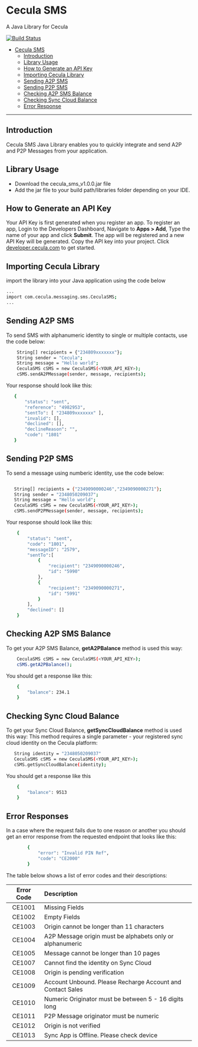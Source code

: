 # Cecula SMS

A Java Library for Cecula

[![Build Status](https://travis-ci.org/cecula-sms/java-library.svg?branch=master)](https://travis-ci.org/cecula-sms/java-library)

- [Cecula SMS](#cecula-sms)
  - [Introduction](#introduction)
  - [Library Usage](#library-usage)
  - [How to Generate an API Key](#how-to-generate-an-api-key)
  - [Importing Cecula Library](#importing-cecula-library)
  - [Sending A2P SMS](#sending-a2p-sms)
  - [Sending P2P SMS](#sending-p2p-sms)
  - [Checking A2P SMS Balance](#checking-a2p-sms-balance)
  - [Checking Sync Cloud Balance](#checking-sync-cloud-balance)
  - [Error Response](#error-responses)

----------

## Introduction

Cecula SMS Java Library enables you to quickly integrate and send A2P and P2P Messages from your application.

## Library Usage

 * Download the cecula_sms_v1.0.0.jar file
 * Add the jar file to your build path/libraries folder depending on your IDE.
 
  

## How to Generate an API Key

Your API Key is first generated when you register an app. To register an app,
Login to the Developers Dashboard, Navigate to __Apps > Add__, Type the name of your app and click **Submit**. The app will be registered and a new API Key will be generated. Copy the API key into your project.
Click [developer.cecula.com](https://developer.cecula.com/docs/introduction/generating-api-key) to get started.

## Importing Cecula Library

import the library into your Java application using the code below
```sh
...
import com.cecula.messaging.sms.CeculaSMS;
...
```

## Sending A2P SMS

To send SMS with alphanumeric identity to single or multiple contacts, use the code below:
```sh
    String[] recipients = {"234809xxxxxxx"};
    String sender = "Cecula";
    String message = "Hello world";
    CeculaSMS cSMS = new CeculaSMS(<YOUR_API_KEY>);
    cSMS.sendA2PMessage(sender, message, recipients);
```
Your response should look like this:
 ```sh
    {
        "status": "sent",
        "reference": "4982953",
        "sentTo": [ "234809xxxxxxx" ],
        "invalid": [],
        "declined": [],
        "declineReason": "",
        "code": "1801"
    }
```

## Sending P2P SMS

To send a message using numberic identity, use the code below:
 ```sh
 
    String[] recipients = {"2349090000246","2349090000271"};
    String sender = "2348050209037";
    String message = "Hello world";
    CeculaSMS cSMS = new CeculaSMS(<YOUR_API_KEY>);
    cSMS.sendP2PMessage(sender, message, recipients);
```
Your response should look like this:
```sh
    {
        "status": "sent",
        "code": "1801",
        "messageID": "2579",
        "sentTo":[
            {
                "recipient": "2349090000246",
                "id": "5990"
            },
            {
                "recipient": "2349090000271",
                "id": "5991"
            }
        ],
        "declined": []
    }
```

## Checking A2P SMS Balance

To get your A2P SMS Balance, __getA2PBalance__ method is used this way:
```sh
    CeculaSMS cSMS = new CeculaSMS(<YOUR_API_KEY>);
    cSMS.getA2PBalance();
```

You should get a response like this:
```sh
    {
        "balance": 234.1
    }
```

## Checking Sync Cloud Balance

To get your Sync Cloud Balance, __getSyncCloudBalance__ method is used this way:
This method requires a single parameter - your registered sync cloud identity on the Cecula platform:
```sh
   String identity = "2348050209037"
   CeculaSMS cSMS = new CeculaSMS(<YOUR_API_KEY>);
   cSMS.getSyncCloudBalance(identity);
```
You should get a response like this
```sh
    {
        "balance": 9513
    }
```

## Error Responses

In a case where the request fails due to one reason or another you should get an error response from the requested endpoint that looks like this:
```sh
        {
            "error": "Invalid PIN Ref",
            "code": "CE2000"
        }
```
The table below shows a list of error codes and their descriptions:

| Error Code | Description     |
|:---------:| :--------------|
| CE1001	| Missing Fields |
| CE1002	| Empty Fields |
| CE1003	| Origin cannot be longer than 11 characters |
| CE1004	| A2P Message origin must be alphabets only or alphanumeric |
| CE1005	| Message cannot be longer than 10 pages |
| CE1007	| Cannot find the identity on Sync Cloud |
| CE1008	| Origin is pending verification |
| CE1009	| Account Unbound. Please Recharge Account and Contact Sales |
| CE1010	| Numeric Originator must be between 5 - 16 digits long |
| CE1011	| P2P Message originator must be numeric |
| CE1012	| Origin is not verified |
| CE1013	| Sync App is Offline. Please check device |
